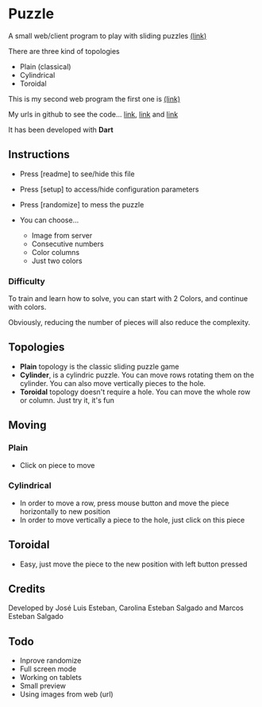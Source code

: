 # Puzzle

A small web/client program to play with sliding puzzles [(link)](http://jleahred.github.io/apps/puzzle3t/index.html)

There are three kind of topologies

* Plain (classical)
* Cylindrical
* Toroidal


This is my second web program the first one is [(link)](http://jleahred.github.io/apps/hello_world/index.html)

My urls in github to see the code...  [link](http://jleahred.github.io), [link](https://github.com/jleahred/puzzle3t) and [link](https://github.com/jleahred) 


It has been developed with **Dart**



## Instructions

* Press [readme] to see/hide this file
* Press [setup] to access/hide configuration parameters
* Press [randomize] to mess the puzzle
* You can choose...

    * Image from server
    * Consecutive numbers
    * Color columns
    * Just two colors

### Difficulty

To train and learn how to solve, you can start with 2 Colors, and continue with colors.

Obviously, reducing the number of pieces will also reduce the complexity. 



## Topologies

* **Plain** topology is the classic sliding puzzle game
* **Cylinder**, is a cylindric puzzle. You can move rows rotating them on the cylinder.
You can also move vertically pieces to the hole.
* **Toroidal** topology doesn't require a hole. You can move the whole row or column. Just try it, it's fun  


## Moving

### Plain

* Click on piece to move

### Cylindrical

* In order to move a row, press mouse button and move the piece horizontally to new position
* In order to move vertically a piece to the hole, just click on this piece

## Toroidal

* Easy, just move the piece to the new position with left button pressed


## Credits

Developed by José Luis Esteban, Carolina Esteban Salgado and Marcos Esteban Salgado



## Todo

* Inprove randomize
* Full screen mode
* Working on tablets
* Small preview
* Using images from web (url)

